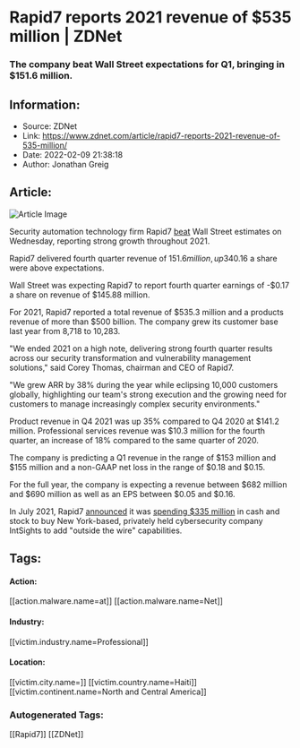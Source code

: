 # Rapid7 reports 2021 revenue of $535 million | ZDNet
### The company beat Wall Street expectations for Q1, bringing in $151.6 million.

## Information:
+ Source: ZDNet
+ Link: https://www.zdnet.com/article/rapid7-reports-2021-revenue-of-535-million/
+ Date: 2022-02-09 21:38:18
+ Author: Jonathan Greig


## Article:
![Article Image](https://www.zdnet.com/a/img/resize/fc50b9051fb797f6a84373eb1fc132cb7708560e/2015/08/06/b3db341a-b3ed-4656-85d1-0bf132fd0d76/black-hat-usa-2015-005.jpg?width=770&height=578&fit=crop&auto=webp)

Security automation technology firm Rapid7 [beat](https://investors.rapid7.com/news-releases/news-release-details/rapid7-announces-fourth-quarter-and-full-year-2021-financial) Wall Street estimates on Wednesday, reporting strong growth throughout 2021.

Rapid7 delivered fourth quarter revenue of $151.6 million, up 34% from a year ago. For the fourth quarter, Rapid7's non-GAAP earnings of -$0.16 a share were above expectations. 

Wall Street was expecting Rapid7 to report fourth quarter earnings of -$0.17 a share on revenue of $145.88 million.

For 2021, Rapid7 reported a total revenue of $535.3 million and a products revenue of more than $500 billion. The company grew its customer base last year from 8,718 to 10,283. 

"We ended 2021 on a high note, delivering strong fourth quarter results across our security transformation and vulnerability management solutions," said Corey Thomas, chairman and CEO of Rapid7.

"We grew ARR by 38% during the year while eclipsing 10,000 customers globally, highlighting our team's strong execution and the growing need for customers to manage increasingly complex security environments."

Product revenue in Q4 2021 was up 35% compared to Q4 2020 at $141.2 million. Professional services revenue was $10.3 million for the fourth quarter, an increase of 18% compared to the same quarter of 2020.






The company is predicting a Q1 revenue in the range of $153 million and $155 million and a non-GAAP net loss in the range of $0.18 and $0.15.

For the full year, the company is expecting a revenue between $682 million and $690 million as well as an EPS between $0.05 and $0.16. 

In July 2021, Rapid7 [announced](https://www.rapid7.com/about/press-releases/rapid7-acquires-intsights/) it was [spending $335 million](https://www.zdnet.com/article/rapid7-buys-outside-the-perimeter-security-firm-intsights-for-335-million/) in cash and stock to buy New York-based, privately held cybersecurity company IntSights to add "outside the wire" capabilities. 





## Tags:

#### Action:
[[action.malware.name=at]] [[action.malware.name=Net]]

#### Industry:
[[victim.industry.name=Professional]]

#### Location:
[[victim.city.name=]] [[victim.country.name=Haiti]] [[victim.continent.name=North and Central America]]

### Autogenerated Tags:
[[Rapid7]] [[ZDNet]]

